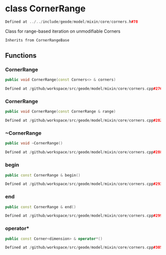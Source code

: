 # class CornerRange

```cpp
Defined at ../../include/geode/model/mixin/core/corners.h#78
```

 Class for range-based iteration on unmodifiable Corners



```cpp
Inherits from CornerRangeBase
```



## Functions

### CornerRange

```cpp
public void CornerRange(const Corners<> & corners)
```

```cpp
Defined at /github/workspace/src/geode/model/mixin/core/corners.cpp#276
```

### CornerRange

```cpp
public void CornerRange(const CornerRange & range)
```

```cpp
Defined at /github/workspace/src/geode/model/mixin/core/corners.cpp#282
```

### ~CornerRange

```cpp
public void ~CornerRange()
```

```cpp
Defined at /github/workspace/src/geode/model/mixin/core/corners.cpp#288
```

### begin

```cpp
public const CornerRange & begin()
```

```cpp
Defined at /github/workspace/src/geode/model/mixin/core/corners.cpp#293
```

### end

```cpp
public const CornerRange & end()
```

```cpp
Defined at /github/workspace/src/geode/model/mixin/core/corners.cpp#299
```

### operator*

```cpp
public const Corner<dimension> & operator*()
```

```cpp
Defined at /github/workspace/src/geode/model/mixin/core/corners.cpp#305
```




